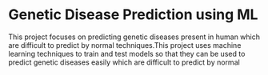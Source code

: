 # Genetic Disease Prediction using ML
This project focuses on predicting genetic diseases present in human which are difficult to predict by normal techniques.This project uses machine learning techniques to train and test models so that they can be used to predict genetic diseases easily which are difficult to predict by normal

